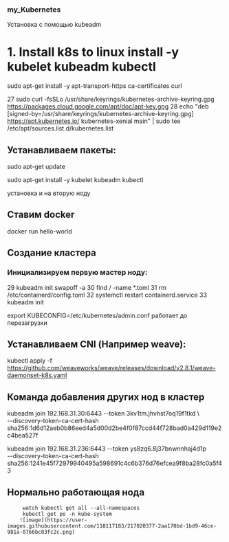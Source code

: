 ### my_Kubernetes 
Установка с помощью 
kubeadm

# 1. Install k8s to linux install -y kubelet kubeadm kubectl

 sudo apt-get install -y apt-transport-https ca-certificates curl

   27  sudo curl -fsSLo /usr/share/keyrings/kubernetes-archive-keyring.gpg https://packages.cloud.google.com/apt/doc/apt-key.gpg
   28  echo "deb [signed-by=/usr/share/keyrings/kubernetes-archive-keyring.gpg] https://apt.kubernetes.io/ kubernetes-xenial main" | sudo 
tee /etc/apt/sources.list.d/kubernetes.list

## Устанавливаем пакеты:
  sudo apt-get update
   
  sudo apt-get install -y kubelet kubeadm kubectl
  
установка и на вторую ноду 

## Ставим docker

docker run hello-world

## Создание кластера
### Инициализируем первую мастер ноду:

   29  kubeadm init
       swapoff -a
   30  find / -name *.toml
   31  rm /etc/containerd/config.toml
   32  systemctl restart containerd.service
   33  kubeadm init
   
   export KUBECONFIG=/etc/kubernetes/admin.conf работает до перезагрузки
   
   ## Устанавливаем CNI (Например weave):
   kubectl apply -f https://github.com/weaveworks/weave/releases/download/v2.8.1/weave-daemonset-k8s.yaml
   
## Команда добавления других нод в кластер   
kubeadm join 192.168.31.30:6443 --token 3kv1tm.jhvhst7oq19f1tkd \       
        --discovery-token-ca-cert-hash sha256:1d6d12aeb0b86eed4a5d00d2be4f0f87ccd44f728bad0a429d119e2c4bea527f

kubeadm join 192.168.31.236:6443 --token ys8zq6.8j37bnwnnhaj4d1p \
        --discovery-token-ca-cert-hash sha256:1241e45f72979940495a598691c4c6b376d76efcea9f8ba28fc0a5f43
 ## Нормально работающая нода
         watch kubectl get all --all-namespaces
         kubectl get po -n kube-system
        ![image](https://user-images.githubusercontent.com/118117183/217020377-2aa170bd-1bd9-46ce-981a-0766bc83fc2c.png)

        
        
